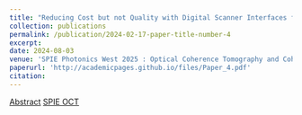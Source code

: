 ```yaml
---
title: "Reducing Cost but not Quality with Digital Scanner Interfaces for Optical Coherence Tomography"
collection: publications
permalink: /publication/2024-02-17-paper-title-number-4
excerpt: 
date: 2024-08-03
venue: 'SPIE Photonics West 2025 : Optical Coherence Tomography and Coherence Domain Optical Methods in Biomedicine'
paperurl: 'http://academicpages.github.io/files/Paper_4.pdf'
citation: 
---
```

[Abstract](http://kyoungmokoo.github.io/files/Paper_4.pdf)  [SPIE OCT](https://spie.org/photonics-west/presentation/Reducing-cost-but-not-quality-with-digital-scanner-interfaces-for/13305-77#_=_)
